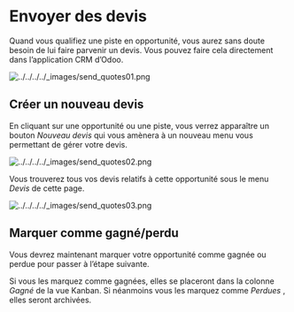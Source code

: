 # Envoyer des devis

Quand vous qualifiez une piste en opportunité, vous aurez sans doute besoin de
lui faire parvenir un devis. Vous pouvez faire cela directement dans
l’application CRM d’Odoo.

![../../../../_images/send_quotes01.png](../../../../_images/send_quotes01.png)

## Créer un nouveau devis

En cliquant sur une opportunité ou une piste, vous verrez apparaître un bouton
_Nouveau devis_ qui vous amènera à un nouveau menu vous permettant de gérer
votre devis.

![../../../../_images/send_quotes02.png](../../../../_images/send_quotes02.png)

Vous trouverez tous vos devis relatifs à cette opportunité sous le menu
_Devis_ de cette page.

![../../../../_images/send_quotes03.png](../../../../_images/send_quotes03.png)

## Marquer comme gagné/perdu

Vous devrez maintenant marquer votre opportunité comme gagnée ou perdue pour
passer à l’étape suivante.

Si vous les marquez comme gagnées, elles se placeront dans la colonne _Gagné_
de la vue Kanban. Si néanmoins vous les marquez comme _Perdues_ , elles seront
archivées.


